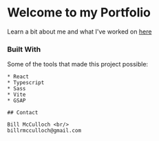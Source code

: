 # Welcome to my Portfolio

Learn a bit about me and what I've worked on [here](https://billmcculloch.com/)

### Built With

Some of the tools that made this project possible:
``````````
* React
* Typescript
* Sass
* Vite
* GSAP

## Contact

Bill McCulloch <br/>
billrmcculloch@gmail.com

